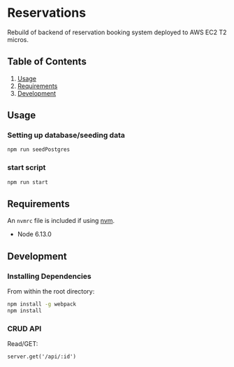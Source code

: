 # Reservations

Rebuild of backend of reservation booking system deployed to AWS EC2 T2 micros.

## Table of Contents

1. [Usage](#Usage)
2. [Requirements](#requirements)
3. [Development](#development)


## Usage

### Setting up database/seeding data

```sh
npm run seedPostgres
```

### start script

```sh
npm run start
```

## Requirements

An `nvmrc` file is included if using [nvm](https://github.com/creationix/nvm).

- Node 6.13.0

## Development


### Installing Dependencies

From within the root directory:

```sh
npm install -g webpack
npm install
```

### CRUD API

Read/GET:
```
server.get('/api/:id')
```